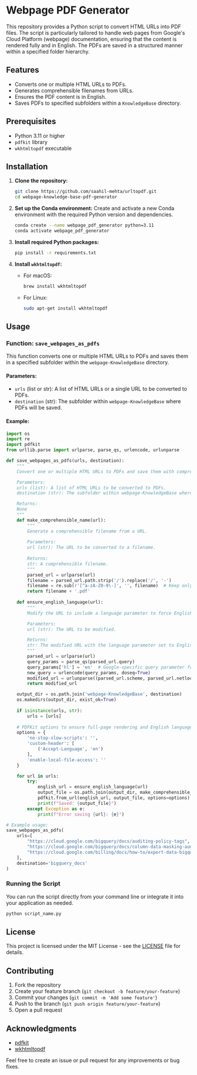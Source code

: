 # Webpage PDF Generator

This repository provides a Python script to convert HTML URLs into PDF files. The script is particularly tailored to handle web pages from Google's Cloud Platform (webpage) documentation, ensuring that the content is rendered fully and in English. The PDFs are saved in a structured manner within a specified folder hierarchy.

## Features

- Converts one or multiple HTML URLs to PDFs.
- Generates comprehensible filenames from URLs.
- Ensures the PDF content is in English.
- Saves PDFs to specified subfolders within a `KnowledgeBase` directory.

## Prerequisites

- Python 3.11 or higher
- `pdfkit` library
- `wkhtmltopdf` executable

## Installation

1. **Clone the repository:**
   ```bash
   git clone https://github.com/saahil-mehta/urltopdf.git
   cd webpage-knowledge-base-pdf-generator
   ```

2. **Set up the Conda environment:**
   Create and activate a new Conda environment with the required Python version and dependencies.
   ```bash
   conda create --name webpage_pdf_generator python=3.11
   conda activate webpage_pdf_generator
   ```

3. **Install required Python packages:**
   ```bash
   pip install -r requirements.txt
   ```

4. **Install `wkhtmltopdf`:**
   - For macOS:
     ```bash
     brew install wkhtmltopdf
     ```
   - For Linux:
     ```bash
     sudo apt-get install wkhtmltopdf
     ```

## Usage

### Function: `save_webpages_as_pdfs`

This function converts one or multiple HTML URLs to PDFs and saves them in a specified subfolder within the `webpage-KnowledgeBase` directory.

#### Parameters:
- `urls` (list or str): A list of HTML URLs or a single URL to be converted to PDFs.
- `destination` (str): The subfolder within `webpage-KnowledgeBase` where PDFs will be saved.

#### Example:
```python
import os
import re
import pdfkit
from urllib.parse import urlparse, parse_qs, urlencode, urlunparse

def save_webpages_as_pdfs(urls, destination):
    """
    Convert one or multiple HTML URLs to PDFs and save them with comprehensible filenames.

    Parameters:
    urls (list): A list of HTML URLs to be converted to PDFs.
    destination (str): The subfolder within webpage-KnowledgeBase where PDFs will be saved.

    Returns:
    None
    """
    def make_comprehensible_name(url):
        """
        Generate a comprehensible filename from a URL.
        
        Parameters:
        url (str): The URL to be converted to a filename.
        
        Returns:
        str: A comprehensible filename.
        """
        parsed_url = urlparse(url)
        filename = parsed_url.path.strip('/').replace('/', '-')
        filename = re.sub(r'[^a-zA-Z0-9\-]', '', filename)  # Keep only alphanumeric and hyphen characters
        return filename + '.pdf'
    
    def ensure_english_language(url):
        """
        Modify the URL to include a language parameter to force English.

        Parameters:
        url (str): The URL to be modified.

        Returns:
        str: The modified URL with the language parameter set to English.
        """
        parsed_url = urlparse(url)
        query_params = parse_qs(parsed_url.query)
        query_params['hl'] = 'en'  # Google-specific query parameter for language
        new_query = urlencode(query_params, doseq=True)
        modified_url = urlunparse((parsed_url.scheme, parsed_url.netloc, parsed_url.path, parsed_url.params, new_query, parsed_url.fragment))
        return modified_url

    output_dir = os.path.join('webpage-KnowledgeBase', destination)
    os.makedirs(output_dir, exist_ok=True)
    
    if isinstance(urls, str):
        urls = [urls]
    
    # PDFKit options to ensure full-page rendering and English language
    options = {
        'no-stop-slow-scripts': '',
        'custom-header': [
            ('Accept-Language', 'en')
        ],
        'enable-local-file-access': ''
    }

    for url in urls:
        try:
            english_url = ensure_english_language(url)
            output_file = os.path.join(output_dir, make_comprehensible_name(english_url))
            pdfkit.from_url(english_url, output_file, options=options)
            print(f"Saved: {output_file}")
        except Exception as e:
            print(f"Error saving {url}: {e}")

# Example usage:
save_webpages_as_pdfs(
    urls=[
        "https://cloud.google.com/bigquery/docs/auditing-policy-tags",
        "https://cloud.google.com/bigquery/docs/column-data-masking-audit-logging",
        "https://cloud.google.com/billing/docs/how-to/export-data-bigquery"
    ],
    destination='bigquery_docs'
)
```

### Running the Script

You can run the script directly from your command line or integrate it into your application as needed.

```bash
python script_name.py
```

## License

This project is licensed under the MIT License - see the [LICENSE](LICENSE) file for details.

## Contributing

1. Fork the repository
2. Create your feature branch (`git checkout -b feature/your-feature`)
3. Commit your changes (`git commit -m 'Add some feature'`)
4. Push to the branch (`git push origin feature/your-feature`)
5. Open a pull request

## Acknowledgments

- [pdfkit](https://pypi.org/project/pdfkit/)
- [wkhtmltopdf](https://wkhtmltopdf.org/)

Feel free to create an issue or pull request for any improvements or bug fixes.
